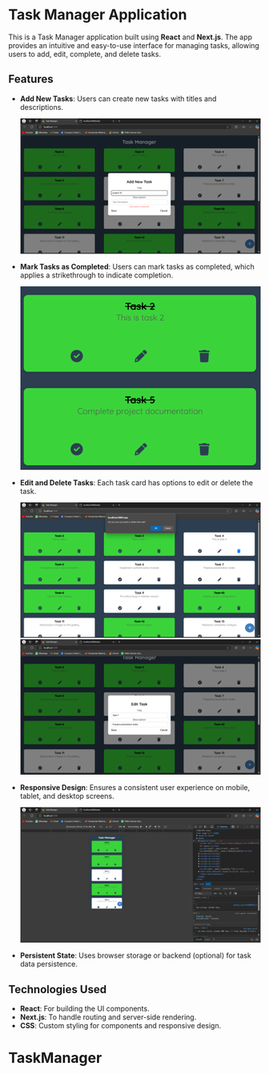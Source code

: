 # Task Manager Application

This is a Task Manager application built using **React** and **Next.js**. The app provides an intuitive and easy-to-use interface for managing tasks, allowing users to add, edit, complete, and delete tasks.

## Features

- **Add New Tasks**: Users can create new tasks with titles and descriptions.
  
  ![Add New Task](TaskManeger/public/images/add.png) 

- **Mark Tasks as Completed**: Users can mark tasks as completed, which applies a strikethrough to indicate completion.
  
  ![Mark Task as Completed](public/images/completedTasks.png) 

- **Edit and Delete Tasks**: Each task card has options to edit or delete the task.
  
  ![ Delete Task](public/images/delete.png)
  ![ Edit Task](public/images/edit.png) 

- **Responsive Design**: Ensures a consistent user experience on mobile, tablet, and desktop screens.
  
  ![Responsive Design](public/images/phone.png) 

- **Persistent State**: Uses browser storage or backend (optional) for task data persistence.

## Technologies Used

- **React**: For building the UI components.
- **Next.js**: To handle routing and server-side rendering.
- **CSS**: Custom styling for components and responsive design.



# TaskManager
